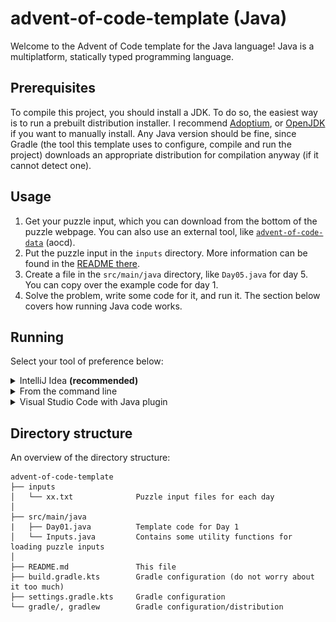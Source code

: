 # advent-of-code-template (Java)
Welcome to the Advent of Code template for the Java language! Java is a multiplatform, statically typed programming language.

## Prerequisites
To compile this project, you should install a JDK.
To do so, the easiest way is to run a prebuilt distribution installer. I recommend [Adoptium](https://adoptium.net/),
or [OpenJDK](https://jdk.java.net) if you want to manually install. Any Java version should be fine, since Gradle
(the tool this template uses to configure, compile and run the project) downloads an appropriate distribution for compilation anyway
(if it cannot detect one).

## Usage
1. Get your puzzle input, which you can download from the bottom of the puzzle webpage. You can also use an external tool, like [`advent-of-code-data`](https://github.com/wimglenn/advent-of-code-data) (aocd).
2. Put the puzzle input in the `inputs` directory. More information can be found in the [README there](inputs/README.md). 
3. Create a file in the `src/main/java` directory, like `Day05.java` for day 5. You can copy over the example code for day 1.
4. Solve the problem, write some code for it, and run it. The section below covers how running Java code works.

## Running
Select your tool of preference below:

<details>
    <summary>IntelliJ Idea <b>(recommended)</b></summary>
    In IntelliJ Idea, you can run the code by simply clicking the green play button next to the main function:
    <img src="screenshots/run_intellij.png" alt="Green play button in IntelliJ Idea">
</details>
<details>
    <summary>From the command line</summary>
    If you are on a Unix-like system, make sure that `gradlew` is executable:
```shell
chmod +x gradlew
```
    Then run using:
```shell
./gradlew run --class Dayxx
```
    replacing the `xx` with the two-digit day number.
</details>
<details>
    <summary>Visual Studio Code with Java plugin</summary>
    Click the Run button in the Debug tab or press F5, while having the file you want to run open.
</details>

## Directory structure
An overview of the directory structure:
```
advent-of-code-template
├── inputs
│   └── xx.txt              Puzzle input files for each day
│
├── src/main/java
|   ├── Day01.java          Template code for Day 1
│   └── Inputs.java         Contains some utility functions for loading puzzle inputs
│
├── README.md               This file
├── build.gradle.kts        Gradle configuration (do not worry about it too much)
├── settings.gradle.kts     Gradle configuration
└── gradle/, gradlew        Gradle configuration/distribution
```